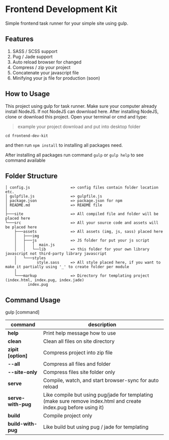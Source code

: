 # Frontend Development Kit

Simple frontend task runner for your simple site using gulp.

## Features
1. SASS / SCSS support
2. Pug / Jade support
3. Auto reload browser for changed
4. Compress / zip your project
5. Concatenate your javascript file
6. Minifying your js file for production (soon)

## How to Usage

This project using gulp for task runner. Make sure your computer already install NodeJS. If not NodeJS can download here.
After installing NodeJS, clone or download this project. Open your terminal or cmd and type:

> example your project download and put into desktop folder

`cd frontend-dev-kit`

and then run `npm install` to installing all packages need.

After installing all packages run command
`gulp` or `gulp help` to see command available

## Folder Structure
```
│ config.js                  => config files contain folder location etc.
│ gulpfile.js                => gulpfile.js
│ package.json               => package.json for npm
│ README.md                  => README file
│
├───site                     => All compiled file and folder will be placed here
└───src                      => All your source code and assets will be placed here
    ├───assets               => All assets (img, js, sass) placed here
    │   ├───img               
    │   ├───js               => JS folder for put your js script
    │   │   │  main.js       
    │   │   └──lib           => this folder for your own library javascript not third-party library javascript
    │   └───styles         
    │         style.sass     => All style placed here, if you want to make it partially using '_' to create folder per module
    │
    └───markup               => Directory for templating project (index.html, index.pug, index.jade)
          index.pug
```

## Command Usage

gulp [command]

| command          | description   |
|---               |---|
|**help**          |Print help message how to use   |
|**clean**         |Clean all files on site directory|
|**zipit [option]**|Compress project into zip file|
|**--all**|Compress all files and folder|
|**--site-only**|Compress files site folder only|
|**serve**         |Compile, watch, and start browser-sync for auto reload|
|**serve-with-pug**|Like compile but using pug/jade for templating (make sure remove index.html and create index.pug before using it)|
|**build**         |Compile project only|
|**build-with-pug**|Like build but using pug / jade for templating|
